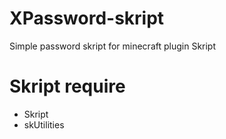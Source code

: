 # XPassword-skript
Simple password skript for minecraft plugin Skript
# Skript require
- Skript
- skUtilities
